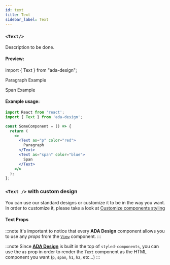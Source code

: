 ```yaml
---
id: text
title: Text
sidebar_label: Text
---
```


### `<Text/>`

Description to be done.

#### Preview:

import { Text } from "ada-design";

<Text as="p" color="red">Paragraph Example</Text>

<Text as="span"  color="blue">Span Example</Text>

#### Example usage:

```jsx
import React from 'react';
import { Text } from 'ada-design';

const SomeComponent = () => {
  return (
    <>
      <Text as="p" color="red">
        Paragraph
      </Text>
      <Text as="span" color="blue">
        Span
      </Text>
    </>
  );
};
```

### `<Text />` with custom design

You can use our standard designs or customize it to be in the way you want. In order to customize it, please take a look at [Customize components styling](../advanced/customize-component-styling)

#### Text Props

:::note
It's important to notice that every **ADA Design** component allows you to use any _props_ from the [`View`](view) component.
:::

:::note
Since [**ADA Design**](https://adadesign.io/) is built in the top of `styled-components`, you can use the `as` prop in order to render the `Text` component as the HTML component you want (`p`, `span`, `h1`, `h2`, etc...)
:::
